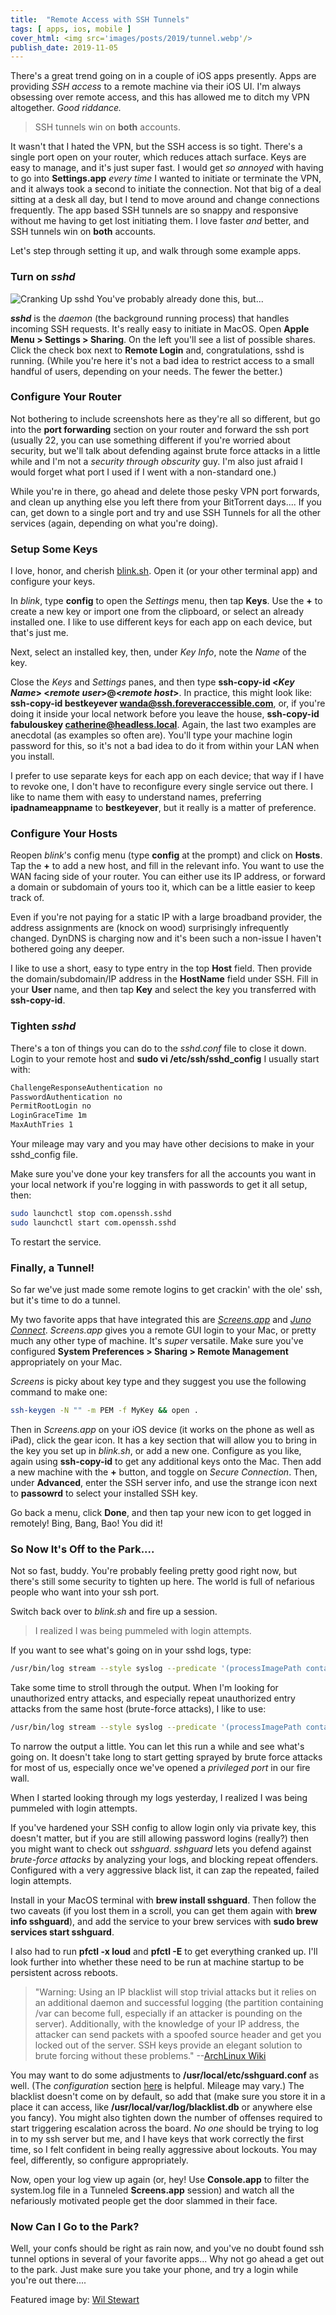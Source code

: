 ```yaml
---
title:  "Remote Access with SSH Tunnels"
tags: [ apps, ios, mobile ]
cover_html: <img src='images/posts/2019/tunnel.webp'/>
publish_date: 2019-11-05
---
```


There's a great trend going on in a couple of iOS apps presently. Apps are providing *SSH access* to a remote machine via their iOS UI. I'm always obsessing over remote access, and this has allowed me to ditch my VPN altogether. *Good riddance.* 

> SSH tunnels win on **both** accounts.


It wasn't that I hated the VPN, but the SSH access is so tight. There's a single port open on your router, which reduces attach surface. Keys are easy to manage, and it's just super fast. I would get *so annoyed* with having to go into **Settings.app** *every time* I wanted to initiate or terminate the VPN, and it always took a second to initiate the connection. Not that big of a deal sitting at a desk all day, but I tend to move around and change connections frequently. The app based SSH tunnels are so snappy and responsive without me having to get lost initiating them. I love faster *and* better, and SSH tunnels win on **both** accounts.

Let's step through setting it up, and walk through some example apps.


### Turn on *sshd*

![Cranking Up sshd](/images/posts/2019/sharing.webp) You've probably already done this, but...

***sshd*** is the *daemon* (the background running process) that handles incoming SSH requests. It's really easy to initiate in MacOS. Open **Apple Menu > Settings > Sharing**. On the left you'll see a list of possible shares. Click the check box next to **Remote Login** and, congratulations, sshd is running. (While you're here it's not a bad idea to restrict access to a small handful of users, depending on your needs. The fewer the better.)

### Configure Your Router

Not bothering to include screenshots here as they're all so different, but go into the **port forwarding** section on your router and forward the ssh port (usually 22, you can use something different if you're worried about security, but we'll talk about defending against brute force attacks in a little while and I'm not a *security through obscurity* guy. I'm also just afraid I would forget what port I used if I went with a non-standard one.) 

While you're in there, go ahead and delete those pesky VPN port forwards, and clean up anything else you left there from your BitTorrent days.... If you can, get down to a single port and try and use SSH Tunnels for all the other services (again, depending on what you're doing). 

### Setup Some Keys

I love, honor, and cherish [blink.sh](/its-terminal). Open it (or your other terminal app) and configure your keys.

In *blink*, type **config** to open the *Settings* menu, then tap **Keys**. Use the **+** to create a new key or import one from the clipboard, or select an already installed one. I like to use different keys for each app on each device, but that's just me. 

Next, select an installed key, then, under *Key Info*, note the *Name* of the key.

Close the *Keys* and *Settings* panes, and then type 
**ssh-copy-id <*Key Name*> <*remote user*>@<*remote host*>**. 
In practice, this might look like: 
**ssh-copy-id bestkeyever wanda@ssh.foreveraccessible.com**, 
or, if you're doing it inside your local network before you leave the house, 
**ssh-copy-id fabulouskey catherine@headless.local**. 
Again, the last two examples are anecdotal (as examples so often are). You'll type your machine login password for this, so it's not a bad idea to do it from within your LAN when you install. 

I prefer to use separate keys for each app on each device; that way if I have to revoke one, I don't have to reconfigure every single service out there. I like to name them with easy to understand names, preferring **ipadnameappname** to **bestkeyever**, but it really is a matter of preference.


### Configure Your Hosts

Reopen *blink*'s config menu (type **config** at the prompt) and click on **Hosts**. Tap the **+** to add a new host, and fill in the relevant info. You want to use the WAN facing side of your router. You can either use its IP address, or forward a domain or subdomain of yours too it, which can be a little easier to keep track of. 

Even if you're not paying for a static IP with a large broadband provider, the address assignments are (knock on wood)  surprisingly infrequently changed. DynDNS is charging now and it's been such a non-issue I haven't bothered going any deeper.

I like to use a short, easy to type entry in the top **Host** field. Then provide the domain/subdomain/IP address in the **HostName** field under SSH. Fill in your **User** name, and then tap **Key** and select the key you transferred with **ssh-copy-id**.


### Tighten *sshd*

There's a ton of things you can do to the *sshd.conf* file to close it down. Login to your remote host and **sudo vi /etc/ssh/sshd_config** I usually start with: 

```bash
ChallengeResponseAuthentication no
PasswordAuthentication no
PermitRootLogin no
LoginGraceTime 1m
MaxAuthTries 1
```

Your mileage may vary and you may have other decisions to make in your sshd_config file.

Make sure you've done your key transfers for all the accounts you want in your local network if you're logging in with passwords to get it all setup, then:

```bash
sudo launchctl stop com.openssh.sshd
sudo launchctl start com.openssh.sshd
```
 
To restart the service.

### Finally, a Tunnel!

So far we've just made some remote logins to get crackin' with the ole' ssh, but it's time to do a tunnel. 

My two favorite apps that have integrated this are [*Screens.app*](https://apps.apple.com/us/app/screens/id655890150) and [*Juno Connect*](https://apps.apple.com/us/app/juno-connect-for-jupyter/id1315744137). *Screens.app* gives you a remote GUI login to your Mac, or pretty much any other type of machine. It's *super* versatile. Make sure you've configured **System Preferences > Sharing > Remote Management** appropriately on your Mac. 

*Screens* is picky about key type and they suggest you use the following command to make one:

```bash
ssh-keygen -N "" -m PEM -f MyKey && open .
```

Then in *Screens.app* on your iOS device (it works on the phone as well as iPad), click the gear icon. It has a key section that will allow you to bring in the key you set up in *blink.sh*, or add a new one. Configure as you like, again using **ssh-copy-id** to get any additional keys onto the Mac. Then add a new machine with the **+** button, and toggle on *Secure Connection*. Then, under **Advanced**, enter the SSH server info, and use the strange icon next to **passowrd** to select your installed SSH key.

Go back a menu, click **Done**, and then tap your new icon to get logged in remotely! Bing, Bang, Bao! You did it!

### So Now It's Off to the Park....

Not so fast, buddy. You're probably feeling pretty good right now, but there's still some security to tighten up here. The world is full of nefarious people who want into your ssh port.

Switch back over to *blink.sh* and fire up a session.

> I realized I was being pummeled with login attempts.


If you want to see what's going on in your sshd logs, type:

```bash
/usr/bin/log stream --style syslog --predicate '(processImagePath contains "sshd")'
```

Take some time to stroll through the output. When I'm looking for unauthorized entry attacks, and especially repeat unauthorized entry attacks from the same host (brute-force attacks), I like to use:

```bash
/usr/bin/log stream --style syslog --predicate '(processImagePath contains "sshd")' | grep ssh2
```

To narrow the output a little. You can let this run a while and see what's going on. It doesn't take long to start getting sprayed by brute force attacks for most of us, especially once we've opened a *privileged port* in our fire wall. 

When I started looking through my logs yesterday, I realized I was being pummeled with login attempts. 

If you've hardened your SSH config to allow login only via private key, this doesn't matter, but if you are still allowing password logins (really?) then you might want to check out *sshguard*. *sshguard* lets you defend against *brute-force attacks* by analyzing your logs, and blocking repeat offenders. Configured with a very aggressive black list, it can zap the repeated, failed login attempts.

Install in your MacOS terminal with **brew install sshguard**. Then follow the two caveats (if you lost them in a scroll, you can get them again with **brew info sshguard**), and add the service to your brew services with **sudo brew services start sshguard**. 

I also had to run **pfctl -x loud** and **pfctl -E** to get everything cranked up. I'll look further into whether these need to be run at machine startup to be persistent across reboots. 

>"Warning: Using an IP blacklist will stop trivial attacks but it relies on an additional daemon and successful logging (the partition containing /var can become full, especially if an attacker is pounding on the server). Additionally, with the knowledge of your IP address, the attacker can send packets with a spoofed source header and get you locked out of the server. SSH keys provide an elegant solution to brute forcing without these problems."
> --[ArchLinux Wiki](https://wiki.archlinux.org/index.php/Sshguard)


You may want to do some adjustments to **/usr/local/etc/sshguard.conf** as well. (The *configuration* section [here](https://wiki.archlinux.org/index.php/Sshguard) is helpful. Mileage may vary.) The blacklist doesn't come on by default, so add that (make sure you store it in a place it can access, like **/usr/local/var/log/blacklist.db** or anywhere else you fancy). You might also tighten down the number of offenses required to start triggering escalation across the board. *No one* should be trying to log in to my ssh server but me, and I have keys that work correctly the first time, so I felt confident in being really aggressive about lockouts. You may feel, differently, so configure appropriately. 

Now, open your log view up again (or, hey! Use **Console.app** to filter the system.log file in a Tunneled **Screens.app** session) and watch all the nefariously motivated people get the door slammed in their face. 

### Now Can I Go to the Park?

Well, your confs should be right as rain now, and you've no doubt found ssh tunnel options in several of your favorite apps... Why not go ahead a get out to the park. Just make sure you take your phone, and try a login while you're out there....


Featured image by: [Wil Stewart](https://unsplash.com/@wilstewart3?utm_medium=referral&amp;utm_campaign=photographer-credit&amp;utm_content=creditBadge)